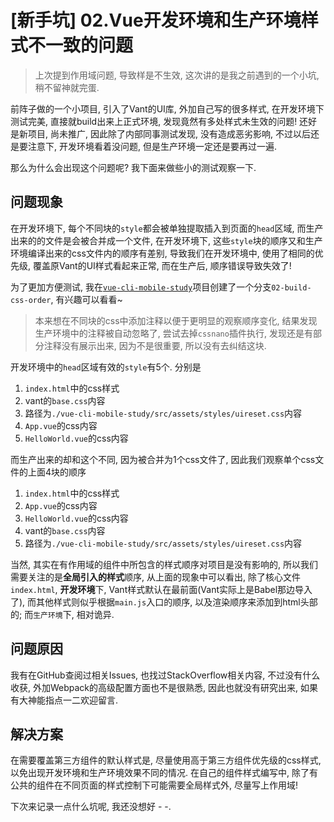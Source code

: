# [新手坑] 02.Vue开发环境和生产环境样式不一致的问题

> 上次提到作用域问题, 导致样是不生效, 这次讲的是我之前遇到的一个小坑, 稍不留神就完蛋.

前阵子做的一个小项目, 引入了Vant的UI库, 外加自己写的很多样式, 在开发环境下测试完美, 直接就build出来上正式环境, 发现竟然有多处样式未生效的问题! 还好是新项目, 尚未推广, 因此除了内部同事测试发现, 没有造成恶劣影响, 不过以后还是要注意下, 开发环境看着没问题, 但是生产环境一定还是要再过一遍.

那么为什么会出现这个问题呢? 我下面来做些小的测试观察一下.

## 问题现象

在开发环境下, 每个不同块的`style`都会被单独提取插入到页面的`head`区域, 而生产出来的的文件是会被合并成一个文件, 在开发环境下, 这些`style`块的顺序又和生产环境编译出来的css文件内的顺序有差别, 导致我们在开发环境中, 使用了相同的优先级, 覆盖原Vant的UI样式看起来正常, 而在生产后, 顺序错误导致失效了!

为了更加方便测试, 我在[`vue-cli-mobile-study`](https://github.com/whidy/vue-cli-mobile-study)项目创建了一个分支`02-build-css-order`, 有兴趣可以看看~

> 本来想在不同块的css中添加注释以便于更明显的观察顺序变化, 结果发现生产环境中的注释被自动忽略了, 尝试去掉`cssnano`插件执行, 发现还是有部分注释没有展示出来, 因为不是很重要, 所以没有去纠结这块.

开发环境中的`head`区域有效的`style`有5个. 分别是

1. `index.html`中的css样式
1. vant的`base.css`内容
1. 路径为`./vue-cli-mobile-study/src/assets/styles/uireset.css`内容
1. `App.vue`的css内容
1. `HelloWorld.vue`的css内容

而生产出来的却和这个不同, 因为被合并为1个css文件了, 因此我们观察单个css文件的上面4块的顺序

1. `index.html`中的css样式
1. `App.vue`的css内容
1. `HelloWorld.vue`的css内容
1. vant的`base.css`内容
1. 路径为`./vue-cli-mobile-study/src/assets/styles/uireset.css`内容

当然, 其实在有作用域的组件中所包含的样式顺序对项目是没有影响的, 所以我们需要关注的是**全局引入的样式**顺序, 从上面的现象中可以看出, 除了核心文件`index.html`, **开发环境**下, Vant样式默认在最前面(Vant实际上是Babel那边导入了), 而其他样式则似乎根据`main.js`入口的顺序, 以及渲染顺序来添加到html头部的; 而`生产环境`下, 相对诡异.

## 问题原因

我有在GitHub查阅过相关Issues, 也找过StackOverflow相关内容, 不过没有什么收获, 外加Webpack的高级配置方面也不是很熟悉, 因此也就没有研究出来, 如果有大神能指点一二欢迎留言.

## 解决方案

在需要覆盖第三方组件的默认样式是, 尽量使用高于第三方组件优先级的css样式, 以免出现开发环境和生产环境效果不同的情况. 在自己的组件样式编写中, 除了有公共的组件在不同页面的样式控制下可能需要全局样式外, 尽量写上作用域!

下次来记录一点什么坑呢, 我还没想好 - -.